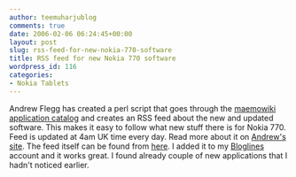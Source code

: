 ```yaml
---
author: teemuharjublog
comments: true
date: 2006-02-06 06:24:45+00:00
layout: post
slug: rss-feed-for-new-nokia-770-software
title: RSS feed for new Nokia 770 software
wordpress_id: 116
categories:
- Nokia Tablets
---
```


Andrew Flegg has created a perl script that goes through the [maemowiki application catalog](http://maemo.org/maemowiki/ApplicationCatalog) and creates an RSS feed about the new and updated software. This makes it easy to follow what new stuff there is for Nokia 770. Feed is updated at 4am UK time every day. Read more about it on [Andrew's site](http://bleb.org/software/770/#rss). The feed itself can be found from [here](http://www.bleb.org/software/770/apps.rss). I added it to my [Bloglines](http://www.bloglines.com) account and it works great. I found already couple of new applications that I hadn't noticed earlier.
